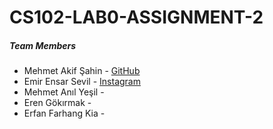 # CS102-LAB0-ASSIGNMENT-2
##### Team Members
* Mehmet Akif Şahin - [GitHub](https://github.com/afikbae)
* Emir Ensar Sevil - [Instagram](instagram.com/emirensarsevill)
* Mehmet Anıl Yeşil -
* Eren Gökırmak -
* Erfan Farhang Kia -
